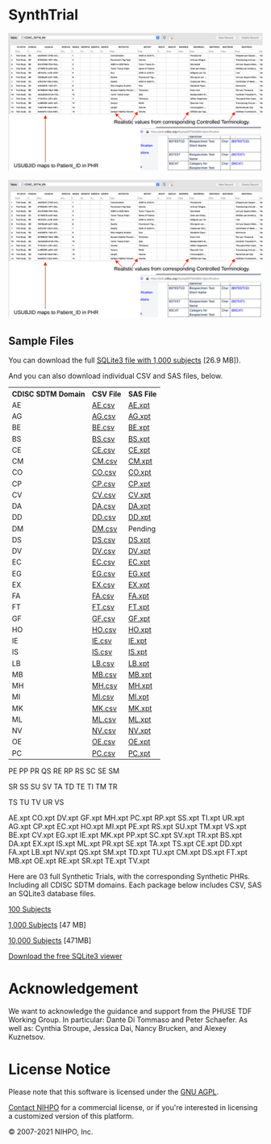 # SynthTrial



![BS Domain](CDISC_SDTM_BS.png)

![CO Domain](CDISC_SDTM_BS.png)

## Sample Files

You can download the full [SQLite3 file with 1,000 subjects](/SDTM_1000/SDTM_1000.sqlite3.zip) [26.9 MB]).

And you can also download individual CSV and SAS files, below.

<table style="width:100%">
    <tr>
        <th>CDISC SDTM Domain</th>
        <th>CSV File</th>
        <th>SAS File</th>
    </tr>
    <tr>
        <td>AE</td>
        <td><a href="SDTM_1000/csv_files/AE.csv">AE.csv</a></td>
        <td><a href="SDTM_1000/xpt_files/AE.xpt">AE.xpt</a></td>
    </tr>
    <tr>
        <td>AG</td>
        <td><a href="SDTM_1000/csv_files/AG.csv">AG.csv</a></td>
        <td><a href="SDTM_1000/xpt_files/AG.xpt">AG.xpt</a></td>
    </tr>
    <tr>
        <td>BE</td>
        <td><a href="SDTM_1000/csv_files/BE.csv">BE.csv</a></td>
        <td><a href="SDTM_1000/xpt_files/BE.xpt">BE.xpt</a></td>
    </tr>
    <tr>
        <td>BS</td>
        <td><a href="SDTM_1000/csv_files/BS.csv">BS.csv</a></td>
        <td><a href="SDTM_1000/xpt_files/BS.xpt">BS.xpt</a></td>
    </tr>
    <tr>
        <td>CE</td>
        <td><a href="SDTM_1000/csv_files/CE.csv">CE.csv</a></td>
        <td><a href="SDTM_1000/xpt_files/CE.xpt">CE.xpt</a></td>
    </tr>
    <tr>
        <td>CM</td>
        <td><a href="SDTM_1000/csv_files/CM.csv">CM.csv</a></td>
        <td><a href="SDTM_1000/xpt_files/CM.xpt">CM.xpt</a></td>
    </tr>
    <tr>
        <td>CO</td>
        <td><a href="SDTM_1000/csv_files/CO.csv">CO.csv</a></td>
        <td><a href="SDTM_1000/xpt_files/CO.xpt">CO.xpt</a></td>
    </tr>
    <tr>
        <td>CP</td>
        <td><a href="SDTM_1000/csv_files/CP.csv">CP.csv</a></td>
        <td><a href="SDTM_1000/xpt_files/CP.xpt">CP.xpt</a></td>
    </tr>
    <tr>
        <td>CV</td>
        <td><a href="SDTM_1000/csv_files/CV.csv">CV.csv</a></td>
        <td><a href="SDTM_1000/xpt_files/CV.xpt">CV.xpt</a></td>
    </tr>
    <tr>
        <td>DA</td>
        <td><a href="SDTM_1000/csv_files/DA.csv">DA.csv</a></td>
        <td><a href="SDTM_1000/xpt_files/DA.xpt">DA.xpt</a></td>
    </tr>
    <tr>
        <td>DD</td>
        <td><a href="SDTM_1000/csv_files/DD.csv">DD.csv</a></td>
        <td><a href="SDTM_1000/xpt_files/DD.xpt">DD.xpt</a></td>
    </tr>
    <tr>
        <td>DM</td>
        <td><a href="SDTM_1000/csv_files/DM.csv">DM.csv</a></td>
        <td>Pending</a></td>
    </tr>
    <tr>
        <td>DS</td>
        <td><a href="SDTM_1000/csv_files/DS.csv">DS.csv</a></td>
        <td><a href="SDTM_1000/xpt_files/DS.xpt">DS.xpt</a></td>
    </tr>
    <tr>
        <td>DV</td>
        <td><a href="SDTM_1000/csv_files/DV.csv">DV.csv</a></td>
        <td><a href="SDTM_1000/xpt_files/DV.xpt">DV.xpt</a></td>
    </tr>
    <tr>
        <td>EC</td>
        <td><a href="SDTM_1000/csv_files/EC.csv">EC.csv</a></td>
        <td><a href="SDTM_1000/xpt_files/EC.xpt">EC.xpt</a></td>
    </tr>
    <tr>
        <td>EG</td>
        <td><a href="SDTM_1000/csv_files/EG.csv">EG.csv</a></td>
        <td><a href="SDTM_1000/xpt_files/EG.xpt">EG.xpt</a></td>
    </tr>
    <tr>
        <td>EX</td>
        <td><a href="SDTM_1000/csv_files/EX.csv">EX.csv</a></td>
        <td><a href="SDTM_1000/xpt_files/EX.xpt">EX.xpt</a></td>
    </tr>
    <tr>
        <td>FA</td>
        <td><a href="SDTM_1000/csv_files/FA.csv">FA.csv</a></td>
        <td><a href="SDTM_1000/xpt_files/FA.xpt">FA.xpt</a></td>
    </tr>
    <tr>
        <td>FT</td>
        <td><a href="SDTM_1000/csv_files/FT.csv">FT.csv</a></td>
        <td><a href="SDTM_1000/xpt_files/FT.xpt">FT.xpt</a></td>
    </tr>
    <tr>
        <td>GF</td>
        <td><a href="SDTM_1000/csv_files/GF.csv">GF.csv</a></td>
        <td><a href="SDTM_1000/xpt_files/GF.xpt">GF.xpt</a></td>
    </tr>
    <tr>
        <td>HO</td>
        <td><a href="SDTM_1000/csv_files/HO.csv">HO.csv</a></td>
        <td><a href="SDTM_1000/xpt_files/HO.xpt">HO.xpt</a></td>
    </tr>
    <tr>
        <td>IE</td>
        <td><a href="SDTM_1000/csv_files/IE.csv">IE.csv</a></td>
        <td><a href="SDTM_1000/xpt_files/IE.xpt">IE.xpt</a></td>
    </tr>
    <tr>
        <td>IS</td>
        <td><a href="SDTM_1000/csv_files/IS.csv">IS.csv</a></td>
        <td><a href="SDTM_1000/xpt_files/IS.xpt">IS.xpt</a></td>
    </tr>
    <tr>
        <td>LB</td>
        <td><a href="SDTM_1000/csv_files/LB.csv">LB.csv</a></td>
        <td><a href="SDTM_1000/xpt_files/LB.xpt">LB.xpt</a></td>
    </tr>
    <tr>
        <td>MB</td>
        <td><a href="SDTM_1000/csv_files/MB.csv">MB.csv</a></td>
        <td><a href="SDTM_1000/xpt_files/MB.xpt">MB.xpt</a></td>
    </tr>
    <tr>
        <td>MH</td>
        <td><a href="SDTM_1000/csv_files/MH.csv">MH.csv</a></td>
        <td><a href="SDTM_1000/xpt_files/MH.xpt">MH.xpt</a></td>
    </tr>
    <tr>
        <td>MI</td>
        <td><a href="SDTM_1000/csv_files/MI.csv">MI.csv</a></td>
        <td><a href="SDTM_1000/xpt_files/MI.xpt">MI.xpt</a></td>
    </tr>
    <tr>
        <td>MK</td>
        <td><a href="SDTM_1000/csv_files/MK.csv">MK.csv</a></td>
        <td><a href="SDTM_1000/xpt_files/MK.xpt">MK.xpt</a></td>
    </tr>
    <tr>
        <td>ML</td>
        <td><a href="SDTM_1000/csv_files/ML.csv">ML.csv</a></td>
        <td><a href="SDTM_1000/xpt_files/ML.xpt">ML.xpt</a></td>
    </tr>
    <tr>
        <td>NV</td>
        <td><a href="SDTM_1000/csv_files/NV.csv">NV.csv</a></td>
        <td><a href="SDTM_1000/xpt_files/NV.xpt">NV.xpt</a></td>
    </tr>
    <tr>
        <td>OE</td>
        <td><a href="SDTM_1000/csv_files/OE.csv">OE.csv</a></td>
        <td><a href="SDTM_1000/xpt_files/OE.xpt">OE.xpt</a></td>
    </tr>
    <tr>
        <td>PC</td>
        <td><a href="SDTM_1000/csv_files/PC.csv">PC.csv</a></td>
        <td><a href="SDTM_1000/xpt_files/PC.xpt">PC.xpt</a></td>
    </tr>
</table> 





PE
PP
PR
QS
RE
RP
RS
SC
SE
SM


SR
SS
SU
SV
TA
TD
TE
TI
TM
TR

TS
TU
TV
UR
VS




AE.xpt	CO.xpt	DV.xpt	GF.xpt	MH.xpt	PC.xpt	RP.xpt	SS.xpt	TI.xpt	UR.xpt
AG.xpt	CP.xpt	EC.xpt	HO.xpt	MI.xpt	PE.xpt	RS.xpt	SU.xpt	TM.xpt	VS.xpt
BE.xpt	CV.xpt	EG.xpt	IE.xpt	MK.xpt	PP.xpt	SC.xpt	SV.xpt	TR.xpt
BS.xpt	DA.xpt	EX.xpt	IS.xpt	ML.xpt	PR.xpt	SE.xpt	TA.xpt	TS.xpt
CE.xpt	DD.xpt	FA.xpt	LB.xpt	NV.xpt	QS.xpt	SM.xpt	TD.xpt	TU.xpt
CM.xpt	DS.xpt	FT.xpt	MB.xpt	OE.xpt	RE.xpt	SR.xpt	TE.xpt	TV.xpt






Here are 03 full Synthetic Trials, with the corresponding Synthetic PHRs. Including all CDISC SDTM domains. 
Each package below includes CSV, SAS an SQLite3 database files.

[100 Subjects](http://nihpo.com/SDTM_100.zip)

[1,000 Subjects](http://nihpo.com/SDTM_1000.zip) [47 MB]

[10,000 Subjects](http://nihpo.com/SDTM_10000.zip) [471MB]

[Download the free SQLite3 viewer](https://sqlitebrowser.org/)

# Acknowledgement

We want to acknowledge the guidance and support from the PHUSE TDF Working Group. In particular: Dante Di Tommaso and Peter Schaefer. As well as: Cynthia Stroupe, Jessica Dai, Nancy Brucken, and Alexey Kuznetsov.


# License Notice

Please note that this software is licensed under the [GNU AGPL](https://www.gnu.org/licenses/why-affero-gpl.html).

[Contact NIHPO](mailto:Jose.Lacal@NIHPO.com?subject=GitHub%20inquiry.) for a commercial license, or if you're interested in licensing a customized version of this platform.

:copyright: 2007-2021 NIHPO, Inc.